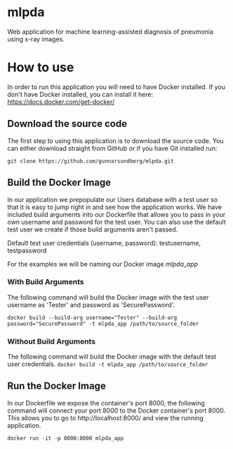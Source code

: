 # mlpda
Web application for machine learning-assisted diagnosis of pneumonia using x-ray images.


# How to use

In order to run this application you will need to have Docker installed.
If you don't have Docker installed, you can install it here: https://docs.docker.com/get-docker/

## Download the source code

The first step to using this application is to download the source code. You can either download straight from GitHub or if you have Git installed run:

`git clone https://github.com/gunnarsundberg/mlpda.git`

## Build the Docker Image

In our application we prepopulate our Users database with a test user so that it is easy to jump right in and see how the application works. We have included build arguments into our Dockerfile that allows you to pass in your own username and password for the test user. You can also use the default test user we create if those build arguments aren't passed.

Default test user credentials (username, password): testusername, testpassword

For the examples we will be naming our Docker image *mlpda_app*

### With Build Arguments

The following command will build the Docker image with the test user username as 'Tester' and password as 'SecurePassword'.

`docker build --build-arg username="Tester" --build-arg password="SecurePassword" -t mlpda_app /path/to/source_folder`

### Without Build Arguments

The following command will build the Docker image with the default test user credentials.
`docker build -t mlpda_app /path/to/source_folder`

## Run the Docker Image

In our Dockerfile we expose the container's port 8000, the following command will connect your port 8000 to the Docker container's port 8000. This allows you to go to http://localhost:8000/ and view the running application. 

`docker run -it -p 8000:8000 mlpda_app`
